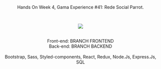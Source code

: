   <p align="center">
  Hands On Week 4, Gama Experience #41: Rede Social Parrot.
</p><br/>

<p align="center">
  <img src="https://user-images.githubusercontent.com/88943961/168207573-366aea90-464f-4e78-a31f-cf88051f925c.png"/>
  </p>

  <p align="center">
  <br/>Front-end: BRANCH FRONTEND<br/>Back-end: BRANCH BACKEND<br/><br/>
  Bootstrap, Sass, Styled-components, React, Redux, Node.Js, Express.Js, SQL
  </p>

